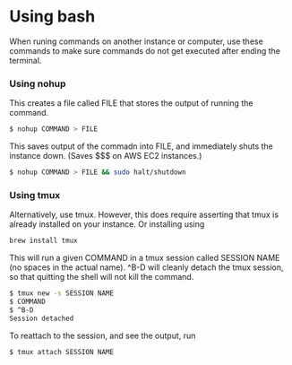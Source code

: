 # Using bash

When runing commands on another instance or computer, use these commands to make sure commands do not get executed after ending the terminal.

### Using nohup

This creates a file called FILE that stores the output of running the command.

```sh
$ nohup COMMAND > FILE
```
This saves output of the commadn into FILE, and immediately shuts the instance down. (Saves $$$ on AWS EC2 instances.)

```sh
$ nohup COMMAND > FILE && sudo halt/shutdown
```


### Using tmux 

Alternatively, use tmux. However, this does require asserting that tmux is already installed on your instance. Or installing using 

```sh
brew install tmux
```

This will run a given COMMAND in a tmux session called SESSION NAME (no spaces in the actual name). ^B-D will cleanly detach the tmux session, so that quitting the shell will not kill the command.

```sh
$ tmux new -s SESSION NAME
$ COMMAND
$ ^B-D
Session detached
```

To reattach to the session, and see the output, run

```sh
$ tmux attach SESSION NAME
```


